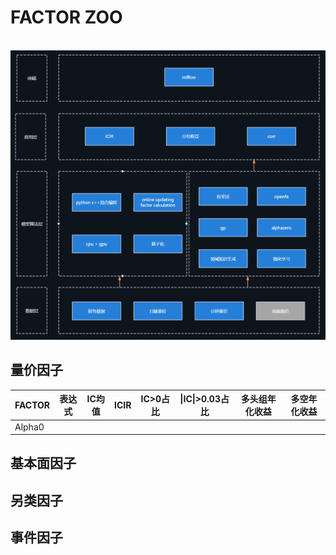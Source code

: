 # FACTOR ZOO

<br>
<div align="left">
	<img src="factorzoo架构.png">
</div>

## 量价因子

| FACTOR   | 表达式   | IC均值        | ICIR        | IC>0占比 | \|IC\|>0.03占比 |多头组年化收益 | 多空年化收益 | 
|------------------------------------------|-------------|-------------|-------------|-------------|-------------|-------------|-------------|
|Alpha0|


## 基本面因子


## 另类因子


## 事件因子








